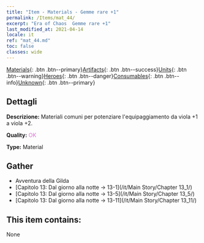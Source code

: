```yaml
---
title: "Item - Materials - Gemme rare +1"
permalink: /Items/mat_44/
excerpt: "Era of Chaos  Gemme rare +1"
last_modified_at: 2021-04-14
locale: it
ref: "mat_44.md"
toc: false
classes: wide
---
```

 [Materials](/it/Items/){: .btn .btn--primary}[Artifacts](/it/Items/Artifacts/){: .btn .btn--success}[Units](/it/Items/Units/){: .btn .btn--warning}[Heroes](/it/Items/Heroes/){: .btn .btn--danger}[Consumables](/it/Items/Consumables/){: .btn .btn--info}[Unknown](/it/Items/Unknown/){: .btn .btn--primary}

## Dettagli
 **Descrizione:** Materiali comuni per potenziare l'equipaggiamento da viola +1 a viola +2.

 **Quality:** <span style="color: #DA70D6">OK</span>

 **Type:** Material

## Gather

*    Avventura della Gilda 
*    [Capitolo 13: Dal giorno alla notte -> 13-1](/it/Main Story/Chapter 13_1/) 
*    [Capitolo 13: Dal giorno alla notte -> 13-5](/it/Main Story/Chapter 13_5/) 
*    [Capitolo 13: Dal giorno alla notte -> 13-11](/it/Main Story/Chapter 13_11/) 

## This item contains:

  None

